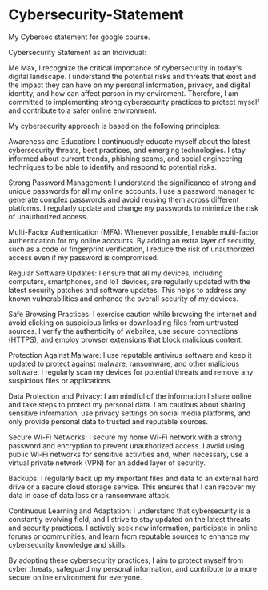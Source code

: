 # Cybersecurity-Statement
My Cybersec statement for google course.


Cybersecurity Statement as an Individual:

Me Max, I recognize the critical importance of cybersecurity in today's digital landscape. I understand the potential risks and threats that exist and the impact they can have on my personal information, privacy, and digital identity, and how can affect person in my enviroment. Therefore, I am committed to implementing strong cybersecurity practices to protect myself and contribute to a safer online environment.

My cybersecurity approach is based on the following principles:

Awareness and Education: I continuously educate myself about the latest cybersecurity threats, best practices, and emerging technologies. I stay informed about current trends, phishing scams, and social engineering techniques to be able to identify and respond to potential risks.

Strong Password Management: I understand the significance of strong and unique passwords for all my online accounts. I use a password manager to generate complex passwords and avoid reusing them across different platforms. I regularly update and change my passwords to minimize the risk of unauthorized access.

Multi-Factor Authentication (MFA): Whenever possible, I enable multi-factor authentication for my online accounts. By adding an extra layer of security, such as a code or fingerprint verification, I reduce the risk of unauthorized access even if my password is compromised.

Regular Software Updates: I ensure that all my devices, including computers, smartphones, and IoT devices, are regularly updated with the latest security patches and software updates. This helps to address any known vulnerabilities and enhance the overall security of my devices.

Safe Browsing Practices: I exercise caution while browsing the internet and avoid clicking on suspicious links or downloading files from untrusted sources. I verify the authenticity of websites, use secure connections (HTTPS), and employ browser extensions that block malicious content.

Protection Against Malware: I use reputable antivirus software and keep it updated to protect against malware, ransomware, and other malicious software. I regularly scan my devices for potential threats and remove any suspicious files or applications.

Data Protection and Privacy: I am mindful of the information I share online and take steps to protect my personal data. I am cautious about sharing sensitive information, use privacy settings on social media platforms, and only provide personal data to trusted and reputable sources.

Secure Wi-Fi Networks: I secure my home Wi-Fi network with a strong password and encryption to prevent unauthorized access. I avoid using public Wi-Fi networks for sensitive activities and, when necessary, use a virtual private network (VPN) for an added layer of security.

Backups: I regularly back up my important files and data to an external hard drive or a secure cloud storage service. This ensures that I can recover my data in case of data loss or a ransomware attack.

Continuous Learning and Adaptation: I understand that cybersecurity is a constantly evolving field, and I strive to stay updated on the latest threats and security practices. I actively seek new information, participate in online forums or communities, and learn from reputable sources to enhance my cybersecurity knowledge and skills.

By adopting these cybersecurity practices, I aim to protect myself from cyber threats, safeguard my personal information, and contribute to a more secure online environment for everyone.



